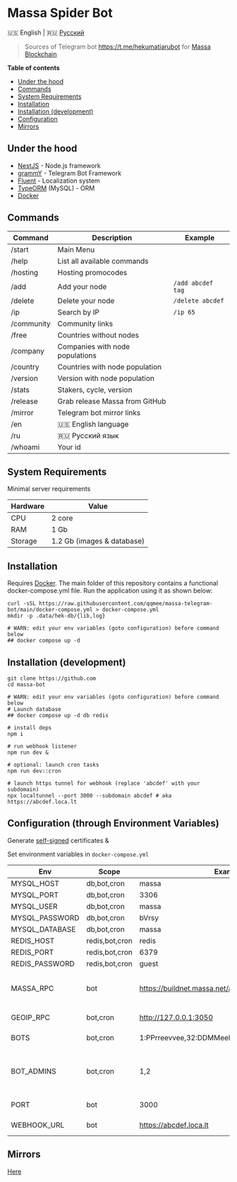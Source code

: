 # Massa Spider Bot

🇺🇸 English | 🇷🇺 [Русский](./README.ru.md)

> Sources of Telegram bot https://t.me/hekumatiarubot for [Massa Blockchain](https://massa.net/)

**Table of contents**

- [Under the hood](#under-the-hood)
- [Commands](#commands)
- [System Requirements](#system-requirements)
- [Installation](#installation)
- [Installation (development)](#installation-development)
- [Configuration](#configuration-through-environment-variables)
- [Mirrors](#mirrors)

## Under the hood

- [NestJS](https://nestjs.com/) - Node.js framework
- [grammY](https://github.com/grammyjs/grammY) - Telegram Bot Framework
- [Fluent](https://projectfluent.org/) - Localization system
- [TypeORM](https://typeorm.io/) (MySQL) - ORM
- [Docker](https://www.docker.com/)

## Commands

| Command    | Description                     | Example           |
| ---------- | ------------------------------- | ----------------- |
| /start     | Main Menu                       |                   |
| /help      | List all available commands     |                   |
| /hosting   | Hosting promocodes              |                   |
| /add       | Add your node                   | `/add abcdef tag` |
| /delete    | Delete your node                | `/delete abcdef`  |
| /ip        | Search by IP                    | `/ip 65`          |
| /community | Community links                 |                   |
| /free      | Countries without nodes         |                   |
| /company   | Companies with node populations |                   |
| /country   | Countries with node population  |                   |
| /version   | Version with node population    |                   |
| /stats     | Stakers, cycle, version         |                   |
| /release   | Grab release Massa from GitHub  |                   |
| /mirror    | Telegram bot mirror links       |                   |
| /en        | 🇺🇸 English language             |                   |
| /ru        | 🇷🇺 Русский язык                 |                   |
| /whoami    | Your id                         |                   |

## System Requirements

Minimal server requirements

| Hardware | Value                      |
| -------- | -------------------------- |
| CPU      | 2 core                     |
| RAM      | 1 Gb                       |
| Storage  | 1.2 Gb (images & database) |

## Installation

Requires [Docker](https://docs.docker.com/desktop/install/linux-install/).
The main folder of this repository contains a functional docker-compose.yml file. Run the application using it as shown below:

```
curl -sSL https://raw.githubusercontent.com/qqmee/massa-telegram-bot/main/docker-compose.yml > docker-compose.yml
mkdir -p .data/hek-db/{lib,log}

# WARN: edit your env variables (goto configuration) before command below
## docker compose up -d
```

## Installation (development)

```
git clone https://github.com
cd massa-bot

# WARN: edit your env variables (goto configuration) before command below
# Launch database
## docker compose up -d db redis

# install deps
npm i

# run webhook listener
npm run dev &

# optional: launch cron tasks
npm run dev::cron

# launch https tunnel for webhook (replace 'abcdef' with your subdomain)
npx localtunnel --port 3000 --subdomain abcdef # aka https://abcdef.loca.lt
```

## Configuration (through Environment Variables)

Generate [self-signed](https://core.telegram.org/bots/self-signed) certificates &

Set environment variables in `docker-compose.yml`

| Env            | Scope          | Example                                             | Description                                          |
| -------------- | -------------- | --------------------------------------------------- | ---------------------------------------------------- |
| MYSQL_HOST     | db,bot,cron    | massa                                               |                                                      |
| MYSQL_PORT     | db,bot,cron    | 3306                                                |                                                      |
| MYSQL_USER     | db,bot,cron    | massa                                               |                                                      |
| MYSQL_PASSWORD | db,bot,cron    | bVrsy                                               |                                                      |
| MYSQL_DATABASE | db,bot,cron    | massa                                               |                                                      |
| REDIS_HOST     | redis,bot,cron | redis                                               |                                                      |
| REDIS_PORT     | redis,bot,cron | 6379                                                |                                                      |
| REDIS_PASSWORD | redis,bot,cron | guest                                               |                                                      |
| MASSA_RPC      | bot            | https://buildnet.massa.net/api/v2,198.27.74.5:33035 | api endpoint, comma separated                        |
| GEOIP_RPC      | bot,cron       | http://127.0.0.1:3050                               | api endpoint                                         |
| BOTS           | bot,cron       | 1:PPrreevvee,32:DDMMeeDDVveEdd                      | keys from [@BotFather](https://t.me/BotFather)       |
| BOT_ADMINS     | bot,cron       | 1,2                                                 | admin id for cronjob notifications (/whoami command) |
| PORT           | bot            | 3000                                                | webhook port                                         |
| WEBHOOK_URL    | bot            | https://abcdef.loca.lt                              | webhook domain                                       |

## Mirrors

[Here](./data/mirrors.txt)
